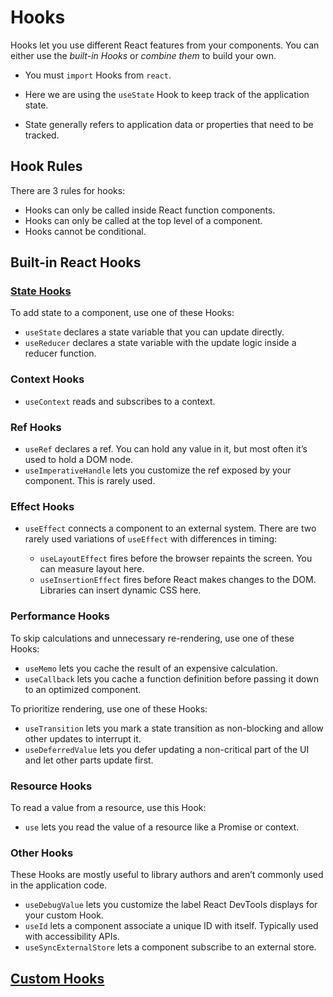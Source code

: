 # Hooks
Hooks let you use different React features from your components. You can either use the *built-in Hooks* or *combine them* to build your own. 

- You must `import` Hooks from `react`.

- Here we are using the `useState` Hook to keep track of the application state.

- State generally refers to application data or properties that need to be tracked.

## Hook Rules
There are 3 rules for hooks:

- Hooks can only be called inside React function components.
- Hooks can only be called at the top level of a component.
- Hooks cannot be conditional.

## Built-in React Hooks

### [State Hooks](./hooks01_usestate/README.md)
To add state to a component, use one of these Hooks:

* `useState` declares a state variable that you can update directly.
* `useReducer` declares a state variable with the update logic inside a reducer function.

### Context Hooks
* `useContext` reads and subscribes to a context.

### Ref Hooks
* `useRef` declares a ref. You can hold any value in it, but most often it’s used to hold a DOM node.
* `useImperativeHandle` lets you customize the ref exposed by your component. This is rarely used.

### Effect Hooks
* `useEffect` connects a component to an external system.
There are two rarely used variations of `useEffect` with differences in timing:

  - `useLayoutEffect` fires before the browser repaints the screen. You can measure layout here.
  - `useInsertionEffect` fires before React makes changes to the DOM. Libraries can insert dynamic CSS here.

### Performance Hooks
To skip calculations and unnecessary re-rendering, use one of these Hooks:

* `useMemo` lets you cache the result of an expensive calculation.
* `useCallback` lets you cache a function definition before passing it down to an optimized component.

To prioritize rendering, use one of these Hooks:

* `useTransition` lets you mark a state transition as non-blocking and allow other updates to interrupt it.
* `useDeferredValue` lets you defer updating a non-critical part of the UI and let other parts update first.

### Resource Hooks
To read a value from a resource, use this Hook:

* `use` lets you read the value of a resource like a Promise or context.

### Other Hooks
These Hooks are mostly useful to library authors and aren’t commonly used in the application code.

* `useDebugValue` lets you customize the label React DevTools displays for your custom Hook.
* `useId` lets a component associate a unique ID with itself. Typically used with accessibility APIs.
* `useSyncExternalStore` lets a component subscribe to an external store.

## [Custom Hooks](https://react.dev/learn/reusing-logic-with-custom-hooks#extracting-your-own-custom-hook-from-a-component)